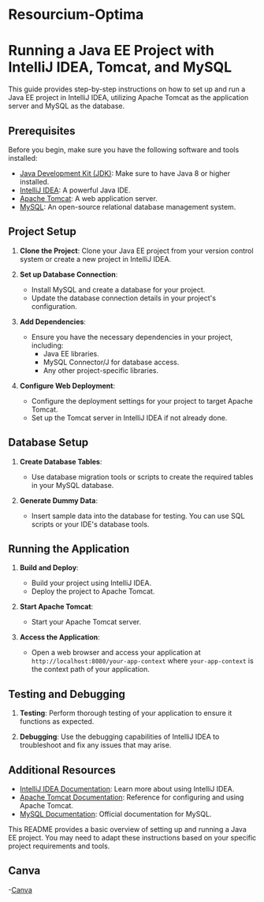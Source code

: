 # Resourcium-Optima

# Running a Java EE Project with IntelliJ IDEA, Tomcat, and MySQL

This guide provides step-by-step instructions on how to set up and run a Java EE project in IntelliJ IDEA, utilizing Apache Tomcat as the application server and MySQL as the database.

## Prerequisites

Before you begin, make sure you have the following software and tools installed:

- [Java Development Kit (JDK)](https://www.oracle.com/java/technologies/javase-downloads.html): Make sure to have Java 8 or higher installed.
- [IntelliJ IDEA](https://www.jetbrains.com/idea/download/): A powerful Java IDE.
- [Apache Tomcat](http://tomcat.apache.org/): A web application server.
- [MySQL](https://dev.mysql.com/downloads/installer/): An open-source relational database management system.

## Project Setup

1. **Clone the Project**: Clone your Java EE project from your version control system or create a new project in IntelliJ IDEA.

2. **Set up Database Connection**:
    - Install MySQL and create a database for your project.
    - Update the database connection details in your project's configuration.

3. **Add Dependencies**:
    - Ensure you have the necessary dependencies in your project, including:
        - Java EE libraries.
        - MySQL Connector/J for database access.
        - Any other project-specific libraries.

4. **Configure Web Deployment**:
    - Configure the deployment settings for your project to target Apache Tomcat.
    - Set up the Tomcat server in IntelliJ IDEA if not already done.

## Database Setup

1. **Create Database Tables**:
    - Use database migration tools or scripts to create the required tables in your MySQL database.

2. **Generate Dummy Data**:
    - Insert sample data into the database for testing. You can use SQL scripts or your IDE's database tools.

## Running the Application

1. **Build and Deploy**:
    - Build your project using IntelliJ IDEA.
    - Deploy the project to Apache Tomcat.

2. **Start Apache Tomcat**:
    - Start your Apache Tomcat server.

3. **Access the Application**:
    - Open a web browser and access your application at `http://localhost:8080/your-app-context` where `your-app-context` is the context path of your application.

## Testing and Debugging

1. **Testing**: Perform thorough testing of your application to ensure it functions as expected.

2. **Debugging**: Use the debugging capabilities of IntelliJ IDEA to troubleshoot and fix any issues that may arise.

## Additional Resources

- [IntelliJ IDEA Documentation](https://www.jetbrains.com/idea/documentation/): Learn more about using IntelliJ IDEA.
- [Apache Tomcat Documentation](http://tomcat.apache.org/tomcat-9.0-doc/index.html): Reference for configuring and using Apache Tomcat.
- [MySQL Documentation](https://dev.mysql.com/doc/): Official documentation for MySQL.

This README provides a basic overview of setting up and running a Java EE project. You may need to adapt these instructions based on your specific project requirements and tools.

## Canva
-[Canva](https://www.canva.com/design/DAFWJ5nS-Fc/41xb1KbKiIO84tL-B6FtZA/edit?utm_content=DAFWJ5nS-Fc&utm_campaign=designshare&utm_medium=link2&utm_source=sharebutton)

